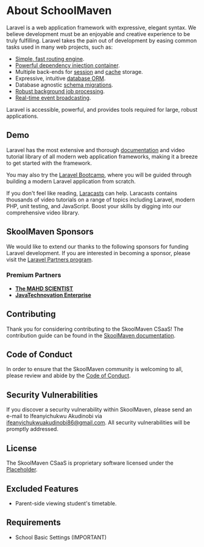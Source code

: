 # About SchoolMaven

Laravel is a web application framework with expressive, elegant syntax. We believe development must be an enjoyable and creative experience to be truly fulfilling. Laravel takes the pain out of development by easing common tasks used in many web projects, such as:

- [Simple, fast routing engine](https://laravel.com/docs/routing).
- [Powerful dependency injection container](https://laravel.com/docs/container).
- Multiple back-ends for [session](https://laravel.com/docs/session) and [cache](https://laravel.com/docs/cache) storage.
- Expressive, intuitive [database ORM](https://laravel.com/docs/eloquent).
- Database agnostic [schema migrations](https://laravel.com/docs/migrations).
- [Robust background job processing](https://laravel.com/docs/queues).
- [Real-time event broadcasting](https://laravel.com/docs/broadcasting).

Laravel is accessible, powerful, and provides tools required for large, robust applications.

## Demo

Laravel has the most extensive and thorough [documentation](https://laravel.com/docs) and video tutorial library of all modern web application frameworks, making it a breeze to get started with the framework.

You may also try the [Laravel Bootcamp](https://bootcamp.laravel.com), where you will be guided through building a modern Laravel application from scratch.

If you don't feel like reading, [Laracasts](https://laracasts.com) can help. Laracasts contains thousands of video tutorials on a range of topics including Laravel, modern PHP, unit testing, and JavaScript. Boost your skills by digging into our comprehensive video library.

## SkoolMaven Sponsors

We would like to extend our thanks to the following sponsors for funding Laravel development. If you are interested in becoming a sponsor, please visit the [Laravel Partners program](https://partners.laravel.com).

### Premium Partners

- **[The MAHD SCIENTIST](https://github.com/themahdscientist)**
- **[JavaTechnovation Enterprise](https://github.com/javatechnovation)**

## Contributing

Thank you for considering contributing to the SkoolMaven CSaaS! The contribution guide can be found in the [SkoolMaven documentation](https://skoolmaven.com/docs/contributions).

## Code of Conduct

In order to ensure that the SkoolMaven community is welcoming to all, please review and abide by the [Code of Conduct](https://skoolmaven.com/docs/contributions#code-of-conduct).

## Security Vulnerabilities

If you discover a security vulnerability within SkoolMaven, please send an e-mail to Ifeanyichukwu Akudinobi via [ifeanyichukwuakudinobi86@gmail.com](mailto:ifeanyichukwuakudinobi86@gmail.com). All security vulnerabilities will be promptly addressed.

## License

The SkoolMaven CSaaS is proprietary software licensed under the [Placeholder](placeholder).

## Excluded Features

- Parent-side viewing student's timetable.

## Requirements

- School Basic Settings (IMPORTANT)

